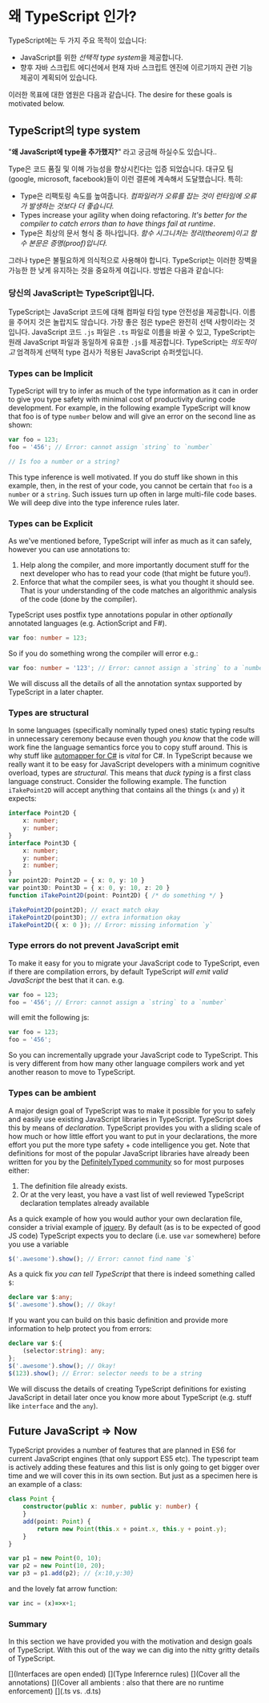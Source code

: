 # 왜 TypeScript 인가?
TypeScript에는 두 가지 주요 목적이 있습니다:
* JavaScript를 위한 *선택적 type system*을 제공합니다.
* 향후 자바 스크립트 에디션에서 현재 자바 스크립트 엔진에 이르기까지 관련 기능 제공이 계획되어 있습니다.

이러한 목표에 대한 염원은 다음과 같습니다.
The desire for these goals is motivated below.

## TypeScript의 type system

"**왜 JavaScript에 type을 추가했지?**" 라고 궁금해 하실수도 있습니다..

Type은 코드 품질 및 이해 가능성을 향상시킨다는 입증 되었습니다. 대규모 팀(google, microsoft, facebook)들이 이런 결론에 계속해서 도달했습니다. 특히:

* Type은 리팩토링 속도를 높여줍니다. *컴파일러가 오류를 잡는 것이 런타임에 오류가 발생하는 것보다 더 좋습니다.*
* Types increase your agility when doing refactoring. *It's better for the compiler to catch errors than to have things fail at runtime*.
* Type은 최상의 문서 형식 중 하나입니다. *함수 시그니처는 정리(theorem)이고 함수 본문은 증명(proof)입니다.*

그러나 type은 불필요하게 의식적으로 사용해야 합니다. TypeScript는 이러한 장벽을 가능한 한 낮게 유지하는 것을 중요하게 여깁니다. 방법은 다음과 같습니다:

### 당신의 JavaScript는 TypeScript입니다.
TypeScript는 JavaScript 코드에 대해 컴파일 타임 type 안전성을 제공합니다. 이름을 주어지 것은 놀랍지도 않습니다. 가장 좋은 점은 type은 완전히 선택 사항이라는 것입니다. JavaScript 코드 `.js` 파일은 `.ts` 파일로 이름을 바꿀 수 있고, TypeScript는 원래 JavaScript 파일과 동일하게 유효한 `.js`를 제공합니다. TypeScript는 *의도적이고* 엄격하게 선택적 type 검사가 적용된 JavaScript 슈퍼셋입니다.

### Types can be Implicit
TypeScript will try to infer as much of the type information as it can in order to give you type safety with minimal cost of productivity during code development. For example, in the following example TypeScript will know that foo is of type `number` below and will give an error on the second line as shown:

```ts
var foo = 123;
foo = '456'; // Error: cannot assign `string` to `number`

// Is foo a number or a string?
```
This type inference is well motivated. If you do stuff like shown in this example, then, in the rest of your code, you cannot be certain that `foo` is a `number` or a `string`. Such issues turn up often in large multi-file code bases. We will deep dive into the type inference rules later.

### Types can be Explicit
As we've mentioned before, TypeScript will infer as much as it can safely, however you can use annotations to:
1. Help along the compiler, and more importantly document stuff for the next developer who has to read your code (that might be future you!).
1. Enforce that what the compiler sees, is what you thought it should see. That is your understanding of the code matches an algorithmic analysis of the code (done by the compiler).

TypeScript uses postfix type annotations popular in other *optionally* annotated languages (e.g. ActionScript and F#).

```ts
var foo: number = 123;
```
So if you do something wrong the compiler will error e.g.:

```ts
var foo: number = '123'; // Error: cannot assign a `string` to a `number`
```

We will discuss all the details of all the annotation syntax supported by TypeScript in a later chapter.

### Types are structural
In some languages (specifically nominally typed ones) static typing results in unnecessary ceremony because even though *you know* that the code will work fine the language semantics force you to copy stuff around. This is why stuff like [automapper for C#](http://automapper.org/) is *vital* for C#. In TypeScript because we really want it to be easy for JavaScript developers with a minimum cognitive overload, types are *structural*. This means that *duck typing* is a first class language construct. Consider the following example. The function `iTakePoint2D` will accept anything that contains all the things (`x` and `y`) it expects:

```ts
interface Point2D {
    x: number;
    y: number;
}
interface Point3D {
    x: number;
    y: number;
    z: number;
}
var point2D: Point2D = { x: 0, y: 10 }
var point3D: Point3D = { x: 0, y: 10, z: 20 }
function iTakePoint2D(point: Point2D) { /* do something */ }

iTakePoint2D(point2D); // exact match okay
iTakePoint2D(point3D); // extra information okay
iTakePoint2D({ x: 0 }); // Error: missing information `y`
```

### Type errors do not prevent JavaScript emit
To make it easy for you to migrate your JavaScript code to TypeScript, even if there are compilation errors, by default TypeScript *will emit valid JavaScript* the best that it can. e.g.

```ts
var foo = 123;
foo = '456'; // Error: cannot assign a `string` to a `number`
```

will emit the following js:

```ts
var foo = 123;
foo = '456';
```

So you can incrementally upgrade your JavaScript code to TypeScript. This is very different from how many other language compilers work and yet another reason to move to TypeScript.

### Types can be ambient
A major design goal of TypeScript was to make it possible for you to safely and easily use existing JavaScript libraries in TypeScript. TypeScript does this by means of *declaration*. TypeScript provides you with a sliding scale of how much or how little effort you want to put in your declarations, the more effort you put the more type safety + code intelligence you get. Note that definitions for most of the popular JavaScript libraries have already been written for you by the [DefinitelyTyped community](https://github.com/borisyankov/DefinitelyTyped) so for most purposes either:

1. The definition file already exists.
1. Or at the very least, you have a vast list of well reviewed TypeScript declaration templates already available

As a quick example of how you would author your own declaration file, consider a trivial example of [jquery](https://jquery.com/). By default (as is to be expected of good JS code) TypeScript expects you to declare (i.e. use `var` somewhere) before you use a variable
```ts
$('.awesome').show(); // Error: cannot find name `$`
```
As a quick fix *you can tell TypeScript* that there is indeed something called `$`:
```ts
declare var $:any;
$('.awesome').show(); // Okay!
```
If you want you can build on this basic definition and provide more information to help protect you from errors:
```ts
declare var $:{
    (selector:string): any;
};
$('.awesome').show(); // Okay!
$(123).show(); // Error: selector needs to be a string
```

We will discuss the details of creating TypeScript definitions for existing JavaScript in detail later once you know more about TypeScript (e.g. stuff like `interface` and the `any`).

## Future JavaScript => Now
TypeScript provides a number of features that are planned in ES6 for current JavaScript engines (that only support ES5 etc). The typescript team is actively adding these features and this list is only going to get bigger over time and we will cover this in its own section. But just as a specimen here is an example of a class:

```ts
class Point {
    constructor(public x: number, public y: number) {
    }
    add(point: Point) {
        return new Point(this.x + point.x, this.y + point.y);
    }
}

var p1 = new Point(0, 10);
var p2 = new Point(10, 20);
var p3 = p1.add(p2); // {x:10,y:30}
```

and the lovely fat arrow function:

```ts
var inc = (x)=>x+1;
```

### Summary
In this section we have provided you with the motivation and design goals of TypeScript. With this out of the way we can dig into the nitty gritty details of TypeScript.

[](Interfaces are open ended)
[](Type Inferernce rules)
[](Cover all the annotations)
[](Cover all ambients : also that there are no runtime enforcement)
[](.ts vs. .d.ts)
